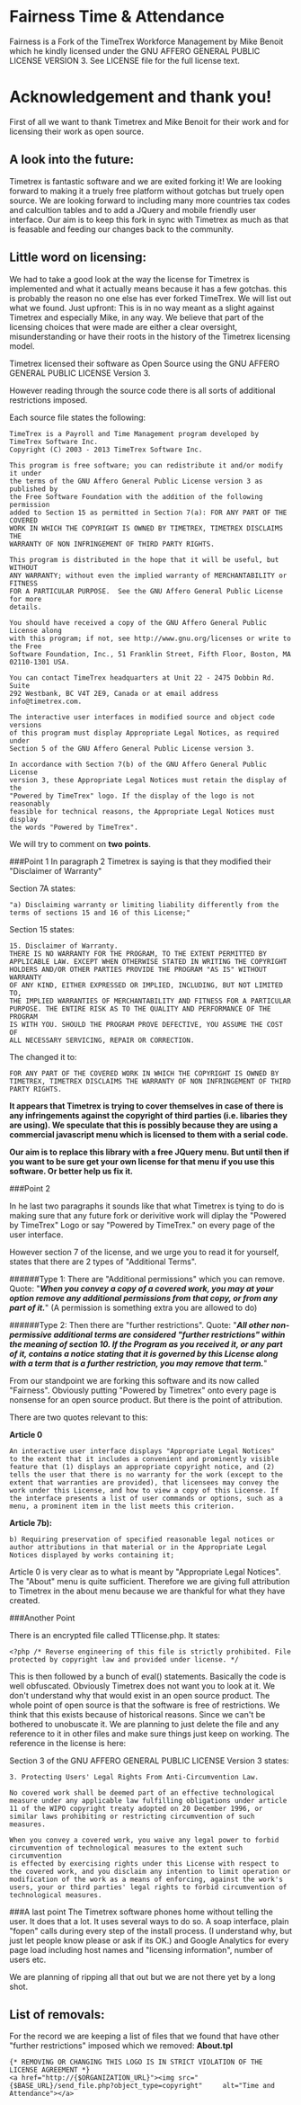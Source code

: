 Fairness Time & Attendance
==========================

Fairness is a Fork of the TimeTrex Workforce Management by Mike Benoit which he kindly licensed under the
GNU AFFERO GENERAL PUBLIC LICENSE VERSION 3. See LICENSE file for the full license text.

Acknowledgement and thank you!
==============================

First of all we want to thank Timetrex and Mike Benoit for their work and for licensing their work as open source.


A look into the future:
-----------------------
Timetrex is fantastic software and we are exited forking it! We are looking forward to making it a truely free platform without gotchas but truely open source. We are looking forward to including many more countries tax codes and calcultion tables and to add a JQuery and mobile friendly user interface. Our aim is to keep this fork in sync with Timetrex as much as that is feasable and feeding our changes back to the community.


Little word on licensing:
-------------------------
We had to take a good look at the way the license for Timetrex is implemented and what it actually means because it has a few gotchas. this is probably the reason no one else has ever forked TimeTrex. We will list out what we found. Just upfront: This is in no way meant as a slight against Timetrex and especially Mike, in any way. We believe that part of the licensing choices that were made are either a clear oversight, misunderstanding or have their roots in the history of the Timetrex licensing model.

Timetrex licensed their software as Open Source using the GNU AFFERO GENERAL PUBLIC LICENSE Version 3.

However reading through the source code there is all sorts of additional restrictions imposed.

Each source file states the following:


	TimeTrex is a Payroll and Time Management program developed by TimeTrex Software Inc.
	Copyright (C) 2003 - 2013 TimeTrex Software Inc.

	This program is free software; you can redistribute it and/or modify it under
	the terms of the GNU Affero General Public License version 3 as published by
	the Free Software Foundation with the addition of the following permission
	added to Section 15 as permitted in Section 7(a): FOR ANY PART OF THE COVERED
	WORK IN WHICH THE COPYRIGHT IS OWNED BY TIMETREX, TIMETREX DISCLAIMS THE
	WARRANTY OF NON INFRINGEMENT OF THIRD PARTY RIGHTS.

	This program is distributed in the hope that it will be useful, but WITHOUT
	ANY WARRANTY; without even the implied warranty of MERCHANTABILITY or FITNESS
	FOR A PARTICULAR PURPOSE.  See the GNU Affero General Public License for more
	details.

	You should have received a copy of the GNU Affero General Public License along
	with this program; if not, see http://www.gnu.org/licenses or write to the Free
	Software Foundation, Inc., 51 Franklin Street, Fifth Floor, Boston, MA
	02110-1301 USA.

	You can contact TimeTrex headquarters at Unit 22 - 2475 Dobbin Rd. Suite
	292 Westbank, BC V4T 2E9, Canada or at email address info@timetrex.com.

	The interactive user interfaces in modified source and object code versions
	of this program must display Appropriate Legal Notices, as required under
	Section 5 of the GNU Affero General Public License version 3.

	In accordance with Section 7(b) of the GNU Affero General Public License
	version 3, these Appropriate Legal Notices must retain the display of the
	"Powered by TimeTrex" logo. If the display of the logo is not reasonably
	feasible for technical reasons, the Appropriate Legal Notices must display
	the words "Powered by TimeTrex".

We will try to comment on **two points**.

###Point 1
In paragraph 2 Timetrex is saying is that they modified their "Disclaimer of Warranty"

Section 7A states:
	
	"a) Disclaiming warranty or limiting liability differently from the terms of sections 15 and 16 of this License;"
	
Section 15 states:

	15. Disclaimer of Warranty.
	THERE IS NO WARRANTY FOR THE PROGRAM, TO THE EXTENT PERMITTED BY
	APPLICABLE LAW. EXCEPT WHEN OTHERWISE STATED IN WRITING THE COPYRIGHT
	HOLDERS AND/OR OTHER PARTIES PROVIDE THE PROGRAM "AS IS" WITHOUT WARRANTY
	OF ANY KIND, EITHER EXPRESSED OR IMPLIED, INCLUDING, BUT NOT LIMITED TO,
	THE IMPLIED WARRANTIES OF MERCHANTABILITY AND FITNESS FOR A PARTICULAR
	PURPOSE. THE ENTIRE RISK AS TO THE QUALITY AND PERFORMANCE OF THE PROGRAM
	IS WITH YOU. SHOULD THE PROGRAM PROVE DEFECTIVE, YOU ASSUME THE COST OF
	ALL NECESSARY SERVICING, REPAIR OR CORRECTION.

The changed it to:

	FOR ANY PART OF THE COVERED WORK IN WHICH THE COPYRIGHT IS OWNED BY TIMETREX, TIMETREX DISCLAIMS THE WARRANTY OF NON INFRINGEMENT OF THIRD PARTY RIGHTS.
  
**It appears that Timetrex is trying to cover themselves in case of there is any infringements against the copyright of third parties (i.e. libaries they are using). We speculate that this is possibly because they are using a commercial javascript menu which is licensed to them with a serial code.**

**Our aim is to replace this library with a free JQuery menu. But until then if you want to be sure get your own license for that menu if you use this software. Or better help us fix it.** 

###Point 2

In he last two paragraphs it sounds like that what Timetrex is tying to do is making sure that any future fork or derivitive work will diplay the "Powered by TimeTrex" Logo or say "Powered by TimeTrex." on every page of the user interface.
				
However section 7 of the license, and we urge you to read it for yourself, states that there are 2 types of "Additional Terms".
		
######Type 1: 
There are "Additional permissions" which you can remove. Quote: "***When you convey a copy of a covered work, you may at your option remove any additional permissions from that copy, or from any part of it.***" (A permission is something extra you are allowed to do)
		
######Type 2: 
Then there are "further restrictions". Quote: "***All other non-permissive additional terms are considered "further restrictions" within the meaning of section 10. If the Program as you received it, or any part of it, contains a notice stating that it is governed by this License along with a term that is a further restriction, you may remove that term.***"

From our standpoint we are forking this software and its now called "Fairness". Obviously putting "Powered by Timetrex" onto every page is nonsense for an open source product. But there is the point of attribution.

There are two quotes relevant to this:

**Article 0**

	An interactive user interface displays "Appropriate Legal Notices"
	to the extent that it includes a convenient and prominently visible
	feature that (1) displays an appropriate copyright notice, and (2)
	tells the user that there is no warranty for the work (except to the
	extent that warranties are provided), that licensees may convey the
	work under this License, and how to view a copy of this License. If
	the interface presents a list of user commands or options, such as a
	menu, a prominent item in the list meets this criterion.
	
**Article 7b):**

	b) Requiring preservation of specified reasonable legal notices or
	author attributions in that material or in the Appropriate Legal
	Notices displayed by works containing it;
	
Article 0 is very clear as to what is meant by "Appropriate Legal Notices". The "About" menu is quite sufficient. Therefore we are giving full attribution to Timetrex in the about menu because we are thankful for what they have created.

###Another Point

There is an encrypted file called TTlicense.php. It states:

	<?php /* Reverse engineering of this file is strictly prohibited. File protected by copyright law and provided under license. */

This is then followed by a bunch of eval() statements. Basically the code is well obfuscated. Obviously Timetrex does not want you to look at it. We don't understand why that would exist in an open source product. The whole point of open source is that the software is free of restrictions. We think that this exists because of historical reasons. Since we can't be bothered to unobuscate it. We are planning to just delete the file and any reference to it in other files and make sure things just keep on working. The reference in the license is here:

Section 3 of the GNU AFFERO GENERAL PUBLIC LICENSE Version 3 states:

	3. Protecting Users' Legal Rights From Anti-Circumvention Law.

	No covered work shall be deemed part of an effective technological
	measure under any applicable law fulfilling obligations under article
	11 of the WIPO copyright treaty adopted on 20 December 1996, or
	similar laws prohibiting or restricting circumvention of such
	measures.

	When you convey a covered work, you waive any legal power to forbid
	circumvention of technological measures to the extent such circumvention
	is effected by exercising rights under this License with respect to
	the covered work, and you disclaim any intention to limit operation or
	modification of the work as a means of enforcing, against the work's
	users, your or third parties' legal rights to forbid circumvention of
	technological measures.


###A last point
The Timetrex software phones home without telling the user. It does that a lot. It uses several ways to do so. A soap interface, plain "fopen" calls during every step of the install process. (I understand why, but just let people know please or ask if its OK.) and Google Analytics for every page load including host names and "licensing information", number of users etc.

We are planning of ripping all that out but we are not there yet by a long shot.

List of removals:
----------------
For the record we are keeping a list of files that we found that have other "further restrictions" imposed which we removed:
**About.tpl**

	{* REMOVING OR CHANGING THIS LOGO IS IN STRICT VIOLATION OF THE LICENSE AGREEMENT *}
	<a href="http://{$ORGANIZATION_URL}"><img src="{$BASE_URL}/send_file.php?object_type=copyright" 	alt="Time and Attendance"></a>



